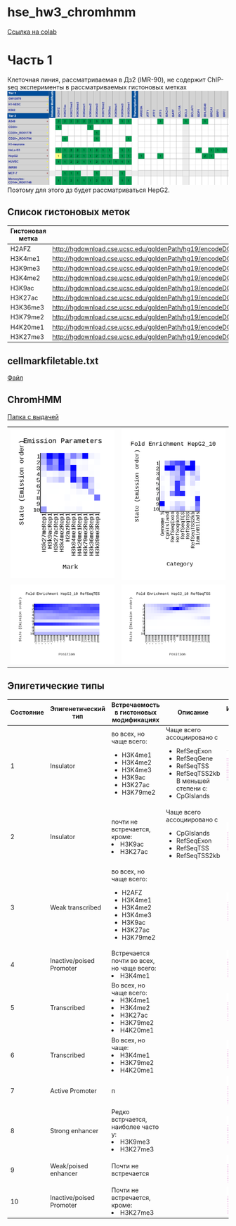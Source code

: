 # hse_hw3_chromhmm
[Ссылка на colab](https://colab.research.google.com/drive/15umUh2vXqvAk3fWwrGRBwJZNNDFFmy-f?usp=sharing)
# Часть 1

Клеточная линия, рассматриваемая в Дз2 (IMR-90), не содержит ChIP-seq эксперименты в рассматриваемых гистоновых метках
![](./img/noIMR.png)
Поэтому для этого дз будет рассматриваться HepG2.

## Список гистоновых меток

| Гистоновая метка | Ссылка |
|------------------|--------|
|   H2AFZ          |    http://hgdownload.cse.ucsc.edu/goldenPath/hg19/encodeDCC/wgEncodeBroadHistone/wgEncodeBroadHistoneHepg2H2azStdAlnRep1.bam    |
|   H3K4me1        |    http://hgdownload.cse.ucsc.edu/goldenPath/hg19/encodeDCC/wgEncodeBroadHistone/wgEncodeBroadHistoneHepg2H3k04me1StdAlnRep1.bam    |
|   H3K9me3        |    http://hgdownload.cse.ucsc.edu/goldenPath/hg19/encodeDCC/wgEncodeBroadHistone/wgEncodeBroadHistoneHepg2H3k09me3AlnRep1.bam    |
|   H3K4me2        |    http://hgdownload.cse.ucsc.edu/goldenPath/hg19/encodeDCC/wgEncodeBroadHistone/wgEncodeBroadHistoneHepg2H3k4me2StdAlnRep1.bam    |
|   H3K9ac         |    http://hgdownload.cse.ucsc.edu/goldenPath/hg19/encodeDCC/wgEncodeBroadHistone/wgEncodeBroadHistoneHepg2H3k9acStdAlnRep1.bam    |
|   H3K27ac        |    http://hgdownload.cse.ucsc.edu/goldenPath/hg19/encodeDCC/wgEncodeBroadHistone/wgEncodeBroadHistoneHepg2H3k27acStdAlnRep1.bam    |
|   H3K36me3       |    http://hgdownload.cse.ucsc.edu/goldenPath/hg19/encodeDCC/wgEncodeBroadHistone/wgEncodeBroadHistoneHepg2H3k36me3StdAlnRep1.bam    |
|   H3K79me2       |    http://hgdownload.cse.ucsc.edu/goldenPath/hg19/encodeDCC/wgEncodeBroadHistone/wgEncodeBroadHistoneHepg2H3k79me2StdAlnRep1.bam    |
|   H4K20me1       |    http://hgdownload.cse.ucsc.edu/goldenPath/hg19/encodeDCC/wgEncodeBroadHistone/wgEncodeBroadHistoneHepg2H4k20me1StdAlnRep1.bam    |
|   H3K27me3       |    http://hgdownload.cse.ucsc.edu/goldenPath/hg19/encodeDCC/wgEncodeBroadHistone/wgEncodeBroadHistoneHepg2H3k27me3StdAlnRep1.bam    |

## cellmarkfiletable.txt

[Файл](./cellmarkfiletable.txt)

## ChromHMM
[Папка с выдачей](./ChromHMM/)

| |  |
|------------------|--------|
|   ![](./ChromHMM/emissions_10.png)    |    ![](./ChromHMM/HepG2_10_overlap.png) |
|   ![](./ChromHMM/HepG2_10_RefSeqTES_neighborhood.png)       |  ![](./ChromHMM/HepG2_10_RefSeqTSS_neighborhood.png)   |

## Эпигетические типы

| Состояние | Эпигенетический тип |Встречаемость в гистоновых модификациях| Описание | Изображение из USCC |
|-----------|----------|------|----------|---------------------|
|     1     |  Insulator  |  во всех, но чаще всего: <ul><li> H3K4me1 <li> H3K4me2 <li> H3K4me3 <li> H3K9ac <li> H3K27ac <li> H3K79me2  |  Чаще всего ассоциировано с <ul><li> RefSeqExon <li> RefSeqGene <li> RefSeqTSS <li> RefSeqTSS2kb </li> </li>  В меньшей степени с: <li> CpGIslands |        ![](./img/1.png)              |
|     2     |  Insulator  |   почти не встречается, кроме: <li> H3K9ac  <li> H3K27ac |   Чаще всего ассоциировано с <ul><li> CpGIslands <li> RefSeqExon  <li> RefSeqTSS <li> RefSeqTSS2kb   |        ![](./img/2.png)              |
|     3     |  Weak transcribed |  во всех, но чаще всего: <ul><li> H2AFZ <li> H3K4me1 <li> H3K4me2 <li> H3K4me3 <li> H3K9ac <li> H3K27ac <li> H3K79me2    |    |        ![](./img/3.png)              |
|     4     |  Inactive/poised Promoter |   Встречается почти во всех, но чаще всего:  <li> H3K4me1  |    |        ![](./img/4.png)              |
|     5     |  Transcribed |   Во всех, но чаще всего:  <li> H3K4me1 <li> H3K4me2 <li> H3K27ac <li> H3K79me2 <li> H4K20me1|    |        ![](./img/5_.png)              |
|     6     |  Transcribed  |   Во всех, но чаще: <li> H3K4me1 <li> H3K79me2 <li> H4K20me1  |    |        ![](./img/6.png)              |
|     7     |  Active Promoter |   п  |    |        ![](./img/7.png)              |
|     8     |  Strong enhancer |   Редко встрчается, наиболее часто у: <li> H3K9me3 <li> H3K27me3  |    |        ![](./img/8.png)              |
|     9     |  Weak/poised enhancer |   Почти не встречается   |    |        ![](./img/9.png)              |
|    10     |  Inactive/poised Promoter  |   Почти не встречается, кроме: <li> H3K27me3  |    |        ![](./img/10.png)              |

